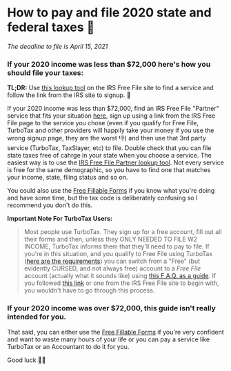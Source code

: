 # **How to pay and file 2020 state and federal taxes** 🦖
*The deadline to file is April 15, 2021*

### **If your 2020 income was less than $72,000** here's how you should file your taxes:
**TL;DR:** Use [this lookup tool](https://apps.irs.gov/app/freeFile/filing-status) on the IRS Free File site to find a service and follow the link from the IRS site to signup. 🚀

If your 2020 income was less than $72,000, find an IRS Free File "Partner" service that fits your situation [here](https://apps.irs.gov/app/freeFile/), sign up using a link from the IRS Free File page to the service you chose (even if you qualify for Free File, TurboTax and other providers will happily take your money if you use the wrong signup page, they are the worst 👎) and then use that 3rd party service (TurboTax, TaxSlayer, etc) to file. Double check that you can file state taxes free of cahrge in your state when you choose a service. The easiest way is to use the [IRS Free File Partner lookup tool](https://apps.irs.gov/app/freeFile/filing-status). Not every service is free for the same demographic, so you have to find one that matches your income, state, filing status and so on.

You could also use the [Free Fillable Forms](https://www.irs.gov/e-file-providers/free-file-fillable-forms) if you know what you're doing and have some time, but the tax code is deliberately confusing so I recommend you don't do this.

**Important Note For TurboTax Users:** 
>Most people use TurboTax. They sign up for a free account, fill out all their forms and then, unless they ONLY NEEDED TO FILE W2 INCOME, TurboTax informs them that they'll need to pay to file. If you're in this situation, and you qualify to Free File using TurboTax ([here are the requirements](https://freefile.intuit.com/)) you can switch from a "Free" (but evidently CURSED, and not always free) account to a *Free File* account (actually what it sounds like) using [this F.A.Q. as a guide](https://ttlc.intuit.com/community/downgrading/help/how-do-i-switch-to-turbotax-free-file-program/00/26264). If you followed [this link](https://freefile.intuit.com/) or one from the IRS Free File site to begin with, you wouldn't have to go through this process.

### **If your 2020 income was over $72,000**, this guide isn't really intended for you. 
That said, you can either use the [Free Fillable Forms](https://www.irs.gov/e-file-providers/free-file-fillable-forms) if you're very confident and want to waste many hours of your life or you can pay a service like TurboTax or an Accountant to do it for you. 

Good luck 🤦🐋
